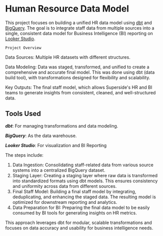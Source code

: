# Human Resource Data Model

This project focuses on building a unified HR data model using [dbt](https://www.getdbt.com/) and [BigQuery](https://cloud.google.com/bigquery/docs/introduction). The goal is to integrate staff data from multiple sources into a single, consistent data model for Business Intelligence (BI) reporting on [Looker Studio](https://lookerstudio.google.com/reporting/2d00cab0-0132-4381-a82e-a2aa47007105/page/p_h0jtzztild).

`Project Overview`

Data Sources: Multiple HR datasets with different structures.

Data Modeling: Data was staged, transformed, and unified to create a comprehensive and accurate final model. This was done using dbt (data build tool), with transformations designed for flexibility and scalability.

Key Outputs: The final staff model, which allows Superside's HR and BI teams to generate insights from consistent, cleaned, and well-structured data.

## Tools Used 
***dbt***: For managing transformations and data modeling.

***BigQuery***: As the data warehouse.

***Looker Studio***: For visualization and BI Reporting

The steps include:

1. Data Ingestion: Consolidating staff-related data from various source systems into a centralized BigQuery dataset.
2. Staging Layer: Creating a staging layer where raw data is transformed into standardized formats using dbt models. This ensures consistency and uniformity across data from different sources.
3. Final Staff Model: Building a final staff model by integrating, deduplicating, and enhancing the staged data. The resulting model is optimized for downstream reporting and analytics.
4. Data Preparation for BI: Preparing the final data model to be easily consumed by BI tools for generating insights on HR metrics.

This approach leverages dbt for modular, scalable transformations and focuses on data accuracy and usability for business intelligence needs.
